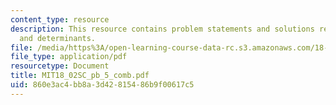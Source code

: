 ```yaml
---
content_type: resource
description: This resource contains problem statements and solutions related to area
  and determinants.
file: /media/https%3A/open-learning-course-data-rc.s3.amazonaws.com/18-02sc-multivariable-calculus-fall-2010/860e3ac4bb8a3d42815486b9f00617c5_MIT18_02SC_pb_5_comb.pdf
file_type: application/pdf
resourcetype: Document
title: MIT18_02SC_pb_5_comb.pdf
uid: 860e3ac4-bb8a-3d42-8154-86b9f00617c5
---
```

